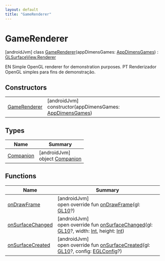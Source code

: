 ```yaml
---
layout: default
title: "GameRenderer"
---
```


# GameRenderer

[androidJvm]
class [GameRenderer](index.md)(appDimensGames: [AppDimensGames](../-app-dimens-games/index.md)) : [GLSurfaceView.Renderer](https://developer.android.com/reference/kotlin/android/opengl/GLSurfaceView.Renderer.html)

EN Simple OpenGL renderer for demonstration purposes. PT Renderizador OpenGL simples para fins de demonstração.

## Constructors

| | |
|---|---|
| [GameRenderer](-game-renderer.md) | [androidJvm]<br>constructor(appDimensGames: [AppDimensGames](../-app-dimens-games/index.md)) |

## Types

| Name | Summary |
|---|---|
| [Companion](-companion/index.md) | [androidJvm]<br>object [Companion](-companion/index.md) |

## Functions

| Name | Summary |
|---|---|
| [onDrawFrame](on-draw-frame.md) | [androidJvm]<br>open override fun [onDrawFrame](on-draw-frame.md)(gl: [GL10](https://developer.android.com/reference/kotlin/javax/microedition/khronos/opengles/GL10.html)?) |
| [onSurfaceChanged](on-surface-changed.md) | [androidJvm]<br>open override fun [onSurfaceChanged](on-surface-changed.md)(gl: [GL10](https://developer.android.com/reference/kotlin/javax/microedition/khronos/opengles/GL10.html)?, width: [Int](https://kotlinlang.org/api/core/kotlin-stdlib/kotlin/-int/index.html), height: [Int](https://kotlinlang.org/api/core/kotlin-stdlib/kotlin/-int/index.html)) |
| [onSurfaceCreated](on-surface-created.md) | [androidJvm]<br>open override fun [onSurfaceCreated](on-surface-created.md)(gl: [GL10](https://developer.android.com/reference/kotlin/javax/microedition/khronos/opengles/GL10.html)?, config: [EGLConfig](https://developer.android.com/reference/kotlin/javax/microedition/khronos/egl/EGLConfig.html)?) |